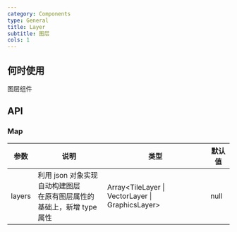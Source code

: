 ```yaml
---
category: Components
type: General
title: Layer
subtitle: 图层
cols: 1
---
```


## 何时使用

图层组件

## API

### Map

| 参数   | 说明                                                                     | 类型                                             | 默认值 |
| ------ | ------------------------------------------------------------------------ | ------------------------------------------------ | ------ |
| layers | 利用 json 对象实现自动构建图层<br>在原有图层属性的基础上，新增 type 属性 | Array<TileLayer \| VectorLayer \| GraphicsLayer> | null   |
